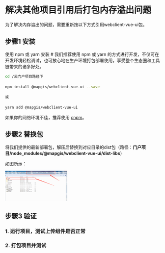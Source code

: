# 解决其他项目引用后打包内存溢出问题

为了解决内存溢出的问题，需要重新按以下方式引用webclient-vue-ui包。

## 步骤1 安装

使用 npm 或 yarn 安装 #
我们推荐使用 npm 或 yarn 的方式进行开发，不仅可在开发环境轻松调试，也可放心地在生产环境打包部署使用，享受整个生态圈和工具链带来的诸多好处。

``` sh
cd /云门户项目路径下

npm install @mapgis/webclient-vue-ui --save

或

yarn add @mapgis/webclient-vue-ui
```

如果你的网络环境不佳，推荐使用 [cnpm](https://github.com/cnpm/cnpm)。

## 步骤2 替换包

<!-- ### 1. 放入部署包 -->

将我们提供的最新部署包，解压后替换到对应目录的dist包（路径：**门户项目/node_modules/@mapgis/webclient-vue-ui/dist-libs**）

如图所示：

<img alt="目录示例" src="../assets/images/catalog-show2.png" width="40%">


## 步骤3 验证

### 1. 运行项目，测试上传组件是否正常

### 2. 打包项目并测试
